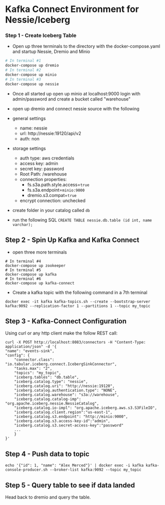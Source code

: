 # Kafka Connect Environment for Nessie/Iceberg

### Step 1 - Create Iceberg Table

- Open up three terminals to the directory with the docker-compose.yaml and startup Nessie, Dremio and Minio

```bash
# In terminal #1
docker-compose up dremio
# In terminal #2
docker-compose up minio
# In terminal #3
docker-compose up nessie
```

- Once all started up open up minio at localhost:9000 login with admin/password and create a bucket called "warehouse"

- open up dremio and connect nessie source with the following
 - general settings
    - name: nessie
    - url: http://nessie:19120/api/v2
    - auth: non
 - storage settings
    - auth type: aws credentials
    - access key: admin
    - secret key: password
    - Root Path: /warehouse
    - connection properties:
        - fs.s3a.path.style.access=`true`
        - fs.s3a.endpoint=`minio:9000`
        - dremio.s3.compat=`true`
    - encrypt connection: unchecked

- create folder in your catalog called `db`

- run the following SQL `CREATE TABLE nessie.db.table (id int, name varchar);`

## Step 2 - Spin Up Kafka and Kafka Connect

- open three more terminals

```
# In terminal #4
docker-compose up zookeeper
# In terminal #5
docker-compose up kafka
# In terminal #6
docker-compose up kafka-connect
```

- Create a kafka topic with the following command in a 7th terminal

```
docker exec -it kafka kafka-topics.sh --create --bootstrap-server kafka:9092 --replication-factor 1 --partitions 1 --topic my_topic
```


## Step 3 - Kafka-Connect Configuration

Using curl or any http client make the follow REST call:

```
curl -X POST http://localhost:8083/connectors -H "Content-Type: application/json" -d '{
"name": "events-sink",
"config": {
    "connector.class": "io.tabular.iceberg.connect.IcebergSinkConnector",
    "tasks.max": "2",
    "topics": "my_topic",
    "iceberg.tables": "db.table",
    "iceberg.catalog.type": "nessie",
    "iceberg.catalog.uri": "http://nessie:19120",
    "iceberg.catalog.authentication.type": "NONE",
    "iceberg.catalog.warehouse": "s3a://warehouse",
    "iceberg.catalog.catalog-imp": "org.apache.iceberg.nessie.NessieCatalog",
    "iceberg.catalog.io-impl": "org.apache.iceberg.aws.s3.S3FileIO",
    "iceberg.catalog.client.region":"us-east-1",
    "iceberg.catalog.s3.endpoint": "http://minio:9000",
    "iceberg.catalog.s3.access-key-id":"admin",
    "iceberg.catalog.s3.secret-access-key":"password"
    ...
    }
}'
```

## Step 4 - Push data to topic

```
echo '{"id": 1, "name": "Alex Merced"}' | docker exec -i kafka kafka-console-producer.sh --broker-list kafka:9092 --topic my_topic
```

## Step 5 - Query table to see if data landed

Head back to dremio and query the table.